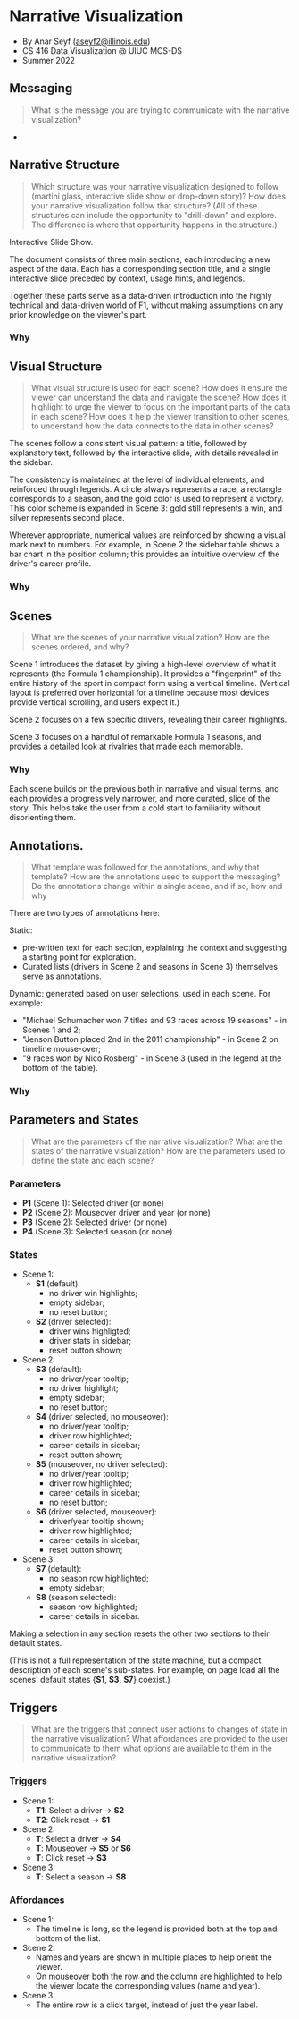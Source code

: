 # Narrative Visualization

- By Anar Seyf (aseyf2@illinois.edu)
- CS 416 Data Visualization @ UIUC MCS-DS
- Summer 2022

## Messaging

> What is the message you are trying to communicate with the narrative visualization?

-

## Narrative Structure

> Which structure was your narrative visualization designed to follow (martini glass, interactive slide show or drop-down story)? How does your narrative visualization follow that structure? (All of these structures can include the opportunity to "drill-down" and explore. The difference is where that opportunity happens in the structure.)

Interactive Slide Show.

The document consists of three main sections, each introducing a new aspect of the data. Each has a corresponding section title, and a single interactive slide preceded by context, usage hints, and legends.

Together these parts serve as a data-driven introduction into the highly technical and data-driven world of F1, without making assumptions on any prior knowledge on the viewer's part.

### Why

## Visual Structure

> What visual structure is used for each scene? How does it ensure the viewer can understand the data and navigate the scene? How does it highlight to urge the viewer to focus on the important parts of the data in each scene? How does it help the viewer transition to other scenes, to understand how the data connects to the data in other scenes?

The scenes follow a consistent visual pattern: a title, followed by explanatory text, followed by the interactive slide, with details revealed in the sidebar.

The consistency is maintained at the level of individual elements, and reinforced through legends. A circle always represents a race, a rectangle corresponds to a season, and the gold color is used to represent a victory. This color scheme is expanded in Scene 3: gold still represents a win, and silver represents second place.

Wherever appropriate, numerical values are reinforced by showing a visual mark next to numbers. For example, in Scene 2 the sidebar table shows a bar chart in the position column; this provides an intuitive overview of the driver's career profile.

### Why

## Scenes

> What are the scenes of your narrative visualization? How are the scenes ordered, and why?

Scene 1 introduces the dataset by giving a high-level overview of what it represents (the Formula 1 championship). It provides a "fingerprint" of the entire history of the sport in compact form using a vertical timeline. (Vertical layout is preferred over horizontal for a timeline because most devices provide vertical scrolling, and users expect it.)

Scene 2 focuses on a few specific drivers, revealing their career highlights.

Scene 3 focuses on a handful of remarkable Formula 1 seasons, and provides a detailed look at rivalries that made each memorable.

### Why

Each scene builds on the previous both in narrative and visual terms, and each provides a progressively narrower, and more curated, slice of the story. This helps take the user from a cold start to familiarity without disorienting them.

## Annotations.

> What template was followed for the annotations, and why that template? How are the annotations used to support the messaging? Do the annotations change within a single scene, and if so, how and why

There are two types of annotations here:

Static:

- pre-written text for each section, explaining the context and suggesting a starting point for exploration.
- Curated lists (drivers in Scene 2 and seasons in Scene 3) themselves serve as annotations.

Dynamic: generated based on user selections, used in each scene. For example:

- "Michael Schumacher won 7 titles and 93 races across 19 seasons" - in Scenes 1 and 2;
- "Jenson Button placed 2nd in the 2011 championship" - in Scene 2 on timeline mouse-over;
- "9 races won by Nico Rosberg" - in Scene 3 (used in the legend at the bottom of the table).

### Why

## Parameters and States

> What are the parameters of the narrative visualization? What are the states of the narrative visualization? How are the parameters used to define the state and each scene?

### Parameters

- **P1** (Scene 1): Selected driver (or none)
- **P2** (Scene 2): Mouseover driver and year (or none)
- **P3** (Scene 2): Selected driver (or none)
- **P4** (Scene 3): Selected season (or none)

### States

- Scene 1:
  - **S1** (default):
    - no driver win highlights;
    - empty sidebar;
    - no reset button;
  - **S2** (driver selected):
    - driver wins highligted;
    - driver stats in sidebar;
    - reset button shown;
- Scene 2:
  - **S3** (default):
    - no driver/year tooltip;
    - no driver highlight;
    - empty sidebar;
    - no reset button;
  - **S4** (driver selected, no mouseover):
    - no driver/year tooltip;
    - driver row highlighted;
    - career details in sidebar;
    - reset button shown;
  - **S5** (mouseover, no driver selected):
    - no driver/year tooltip;
    - driver row highlighted;
    - career details in sidebar;
    - no reset button;
  - **S6** (driver selected, mouseover):
    - driver/year tooltip shown;
    - driver row highlighted;
    - career details in sidebar;
    - reset button shown;
- Scene 3:
  - **S7** (default):
    - no season row highlighted;
    - empty sidebar;
  - **S8** (season selected):
    - season row highlighted;
    - career details in sidebar.

Making a selection in any section resets the other two sections to their default states.

(This is not a full representation of the state machine, but a compact description of each scene's sub-states. For example, on page load all the scenes' default states {**S1**, **S3**, **S7**} coexist.)

## Triggers

> What are the triggers that connect user actions to changes of state in the narrative visualization? What affordances are provided to the user to communicate to them what options are available to them in the narrative visualization?

### Triggers

- Scene 1:
  - **T1**: Select a driver → **S2**
  - **T2**: Click reset → **S1**
- Scene 2:
  - **T**: Select a driver → **S4**
  - **T**: Mouseover → **S5** or **S6**
  - **T**: Click reset → **S3**
- Scene 3:
  - **T**: Select a season → **S8**

### Affordances

- Scene 1:
  - The timeline is long, so the legend is provided both at the top and bottom of the list.
- Scene 2:
  - Names and years are shown in multiple places to help orient the viewer.
  - On mouseover both the row and the column are highlighted to help the viewer locate the corresponding values (name and year).
- Scene 3:
  - The entire row is a click target, instead of just the year label.
